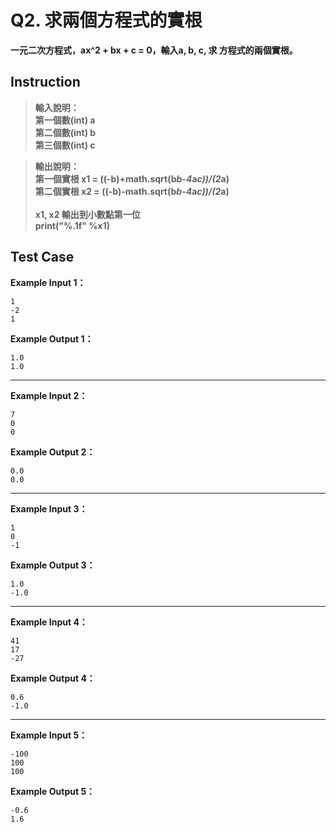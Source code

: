 # Q2. 求兩個方程式的實根

**一元二次方程式，ax^2 + bx + c = 0，輸入a, b, c, 求 方程式的兩個實根。**

## Instruction

> **輸入說明：**  
  **第一個數(int) a**  
  **第二個數(int) b**  
  **第三個數(int) c**  

> **輸出說明：**  
  **第一個實根 x1 = ((-b)+math.sqrt(b*b-4*a*c))/(2*a)**  
  **第二個實根 x2 = ((-b)-math.sqrt(b*b-4*a*c))/(2*a)**<br/>  
  **x1, x2 輸出到小數點第一位**  
  **print("%.1f" %x1)**  

## Test Case

**Example Input 1：**

    1
    -2
    1

**Example Output 1：**

    1.0
    1.0
- - -
**Example Input 2：**

    7
    0
    0

**Example Output 2：**

    0.0
    0.0
- - -
**Example Input 3：**

    1
    0
    -1

**Example Output 3：**

    1.0
    -1.0
- - -
**Example Input 4：**

    41
    17
    -27

**Example Output 4：**

    0.6
    -1.0
- - -
**Example Input 5：**

    -100
    100
    100

**Example Output 5：**

    -0.6
    1.6